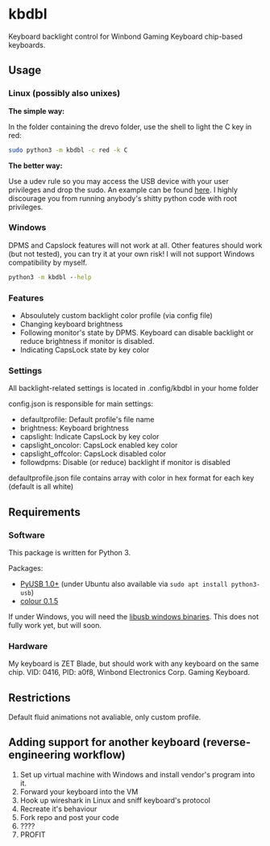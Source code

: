 
# kbdbl

Keyboard backlight control for Winbond Gaming Keyboard chip-based keyboards. 

## Usage

### Linux (possibly also unixes)

**The simple way:**

In the folder containing the drevo folder, use the shell to light the C key in red:

```bash
sudo python3 -m kbdbl -c red -k C
```

**The better way:**

Use a udev rule so you may access the USB device with your user privileges and drop the sudo. An example can be found [here](utils/).
I highly discourage you from running anybody's shitty python code with root privileges.

### Windows

DPMS and Capslock features will not work at all. Other features should work (but not tested), you can try it at your own risk! I will not support Windows compatibility by myself.
```cmd
python3 -m kbdbl --help
```


### Features

* Absoulutely custom backlight color profile (via config file)
* Changing keyboard brightness
* Following monitor's state by DPMS. Keyboard can disable backlight or reduce brightness if monitor is disabled.
* Indicating CapsLock state by key color

### Settings

All backlight-related settings is located in .config/kbdbl in your home folder

config.json is responsible for main settings:

* defaultprofile: Default profile's file name
* brightness: Keyboard brightness
* capslight: Indicate CapsLock by key color
* capslight_oncolor: CapsLock enabled key color
* capslight_offcolor: CapsLock disabled color
* followdpms: Disable (or reduce) backlight if monitor is disabled

defaultprofile.json file contains array with color in hex format for each key (default is all white)

## Requirements

### Software

This package is written for Python 3.

Packages:

* [PyUSB 1.0+](https://github.com/pyusb/pyusb) (under Ubuntu also available via ```sudo apt install python3-usb```)
* [colour 0.1.5](https://github.com/vaab/colour)

If under Windows, you will need the [libusb windows binaries](https://github.com/libusb/libusb/releases). This does not fully work yet, but will soon.

### Hardware

My keyboard is ZET  Blade, but should work with any keyboard on the same chip. VID: 0416, PID: a0f8, Winbond Electronics Corp. Gaming Keyboard. 

## Restrictions

Default fluid animations not avaliable, only custom profile.


## Adding support for another keyboard (reverse-engineering workflow)
1. Set up virtual machine with Windows and install vendor's program into it. 
2. Forward your keyboard into the VM
3. Hook up wireshark in Linux and sniff keyboard's protocol
4. Recreate it's behaviour
5. Fork repo and post your code
6. ????
7. PROFIT
